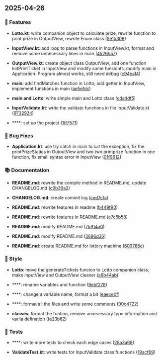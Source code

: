 
## 2025-04-26

### 🚀 Features

- **Lotto.kt**: write companion object to calculate prize, rewrite function to print prize in OutputView, rewrite Enum class ([9e1b308](https://github.com/yourname/yourrepo/commit/9e1b3086810ac0b7493636ad585a3ac5ea2ff3bf))

- **InputView.kt**: add loop to parse functions in InputView.kt, format and remove some unnecessary lines in main ([4526b57](https://github.com/yourname/yourrepo/commit/4526b57280baae77f79b03d527f93fc7f40a6a16))

- **OutputView.kt**: create object class OutputView, add one function InitPrintTicket in InputView and modify some funsionts, modify main in Application. Program almost works, still need debug ([c94eaf4](https://github.com/yourname/yourrepo/commit/c94eaf4232421a15aa75b0afabcd1340ab4e88af))

- **main**: add findMatches function in Lotto, add getter in InputView, implement funstions in main ([ae5efdc](https://github.com/yourname/yourrepo/commit/ae5efdccbde979d37d49a913dab94ada784a8b47))

- **main and Lotto**: write simple main and Lotto class ([cdaddf5](https://github.com/yourname/yourrepo/commit/cdaddf5d1963edc5548c0f17d0e182b186c09025))

- **InputValidate.kt**: write the validate functions in file InputValidate.kt ([9732924](https://github.com/yourname/yourrepo/commit/97329247207ca01fc05ca2d6a371acaa54c445b3))

- ****: set up the project ([1ff7571](https://github.com/yourname/yourrepo/commit/1ff75715456c7a262b0c23a710a73c72b98fdbcb))

### 🐛 Bug Fixes

- **Application.kt**: use try catch in main to cat the exception, fix the printPrizeStatics in OutoutView and two two printprize function in one function, fix small syntax error in InputView ([01f9612](https://github.com/yourname/yourrepo/commit/01f9612e9af6ada225d62fc19f1ff7170c01b5ea))

### 📚 Documentation

- **README.md**: rewrite the compile method in README.md, update CHANGELOG.md ([c9b39a2](https://github.com/yourname/yourrepo/commit/c9b39a281da1b16619ae01255e7fd5d01df0fe2a))

- **CHANGELOG.md**: create commit log ([ced7c1a](https://github.com/yourname/yourrepo/commit/ced7c1a375eea60b15768c6425b3bcc0e44f42e2))

- **README.md**: rewrite features in readme ([b449f90](https://github.com/yourname/yourrepo/commit/b449f907c34e39e3198a9c129f0e46a80a650f65))

- **README.md**: rewrite features in README.md ([e7c5b58](https://github.com/yourname/yourrepo/commit/e7c5b58d0d1e6a611589a74868c8a0100f08810b))

- **README.md**: modify README.md ([7b914a0](https://github.com/yourname/yourrepo/commit/7b914a07acd463bf64202214b0f10a6257e86f48))

- **README.md**: modify README.md ([3896d36](https://github.com/yourname/yourrepo/commit/3896d3608c211302ebd59a6b8f54cb9d8a9fb300))

- **README.md**: create README.md for lottory machine ([603765c](https://github.com/yourname/yourrepo/commit/603765cb54fa74c28ef8d1ed9bc64323e135a34d))

### 🎨 Style

- **Lotto**: move the generateTickets funcion to Lotto companion class, make InputView and OutputView cleaner ([a6b44ab](https://github.com/yourname/yourrepo/commit/a6b44ab35fea42cb1c79e89f341aca06ece33a16))

- ****: rename variables and function ([9ebf278](https://github.com/yourname/yourrepo/commit/9ebf278b5302f07bbc87e48f53b854c2c7eed64e))

- ****: change a variable name, format a bit ([eaece0f](https://github.com/yourname/yourrepo/commit/eaece0f17e55e7be4fd7a4d0da2c96fda2185711))

- ****: format all the files and write some comments ([00c4722](https://github.com/yourname/yourrepo/commit/00c4722ac23a301947d4301038c27dfbea76dfc4))

- **classes**: format the funtion, remove unnecessary type information and varila defination ([fa23b62](https://github.com/yourname/yourrepo/commit/fa23b627c23c47e0e87f1b720bad943557fb7f7d))

### 🧪 Tests

- ****: write more tests to check each edge cases ([28a3a68](https://github.com/yourname/yourrepo/commit/28a3a6864a1d7cb04c5a19a2c3c023aa5cadd499))

- **ValidateTest.kt**: write tests for InputValidate class functions ([19acf89](https://github.com/yourname/yourrepo/commit/19acf89a438fbbc335ee2cfa829cdf4b24bb2df7))


